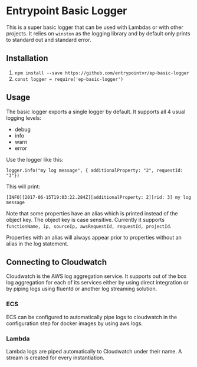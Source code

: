 # Entrypoint Basic Logger

This is a super basic logger that can be used with Lambdas or with other projects.
It relies on `winston` as the logging library and by default only prints to standard out
and standard error.

## Installation
1. `npm install --save https://github.com/entrypointvr/ep-basic-logger`
1. `const logger = require('ep-basic-logger')`

## Usage
The basic logger exports a single logger by default. It supports all 4 usual logging 
levels:
* debug
* info
* warn
* error

Use the logger like this:

```logger.info("my log message", { additionalProperty: "2", requestId: "3"})```
 
This will print:

```[INFO][2017-06-15T19:03:22.284Z][additionalProperty: 2][rid: 3] my log message```

Note that some properties have an alias which is printed instead of the object key. The object key is
case sensitive. Currently it supports `functionName, ip, sourceIp, awsRequestId, requestId, projectId`.
                                                     
Properties with an alias will always appear prior to properties without an alias in the log statement.

## Connecting to Cloudwatch
Cloudwatch is the AWS log aggregation service. It supports out of the box log aggregation for each of
its services either by using direct integration or by piping logs using fluentd or another log
streaming solution.

### ECS
ECS can be configured to automatically pipe logs to cloudwatch in the configuration step
for docker images by using aws logs.

### Lambda
Lambda logs are piped automatically to Cloudwatch under their name. A stream is created for every
instantiation.